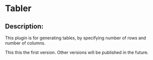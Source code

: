 # Tabler

## Description:
This plugin is for generating tables, by specifying number of rows and number of columns.

This this the first version.
Other versions will be published in the future.
